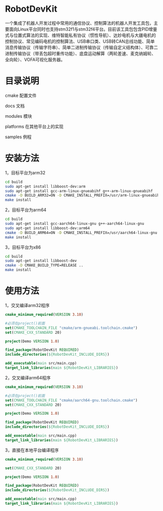 # RobotDevKit
一个集成了机器人开发过程中常用的通信协议、控制算法的机器人开发工具包，主要面向Linux平台同时也支持stm32f1与stm32f4平台。目前该工具包包含PID增量式与位置式算法的实现、维特智能私有协议（惯性导航）、达妙电机与大疆电机的控制协议、常见编码电机的控制算法、USB串口类、USB转CAN总线功能、简单消息传输协议（传输字符串）、简单二进制传输协议（传输自定义结构体）、可靠二进制传输协议（带丢包超时重传功能）、底盘运动解算（两轮差速、麦克纳姆轮、全向轮）、VOFA可视化服务器。

# 目录说明
cmake 配置文件

docs 文档

modules 模块

platforms 在其他平台上的实现

samples 例程

# 安装方法
1，目标平台为arm32
```bash
cd build
sudo apt-get install libboost-dev:arm
sudo apt-get install gcc-arm-linux-gnueabihf g++-arm-linux-gnueabihf
cmake -D BUILD_ARM32=ON -D CMAKE_INSTALL_PREFIX=/usr/arm-linux-gnueabihf -D CMAKE_BUILD_TYPE=RELEASE ..
make install
```
2，目标平台为arm64
```bash
cd build
sudo apt-get install gcc-aarch64-linux-gnu g++-aarch64-linux-gnu
sudo apt-get install libboost-dev:arm64
cmake -D BUILD_ARM64=ON -D CMAKE_INSTALL_PREFIX=/usr/aarch64-linux-gnu -D CMAKE_BUILD_TYPE=RELEASE ..
make install
```
3，目标平台为x86
```bash
cd build
sudo apt-get install libboost-dev
cmake -D CMAKE_BUILD_TYPE=RELEASE ..
make install
```

# 使用方法
1，交叉编译arm32程序
```cmake
cmake_minimum_required(VERSION 3.10)

#必须在project()前面
set(CMAKE_TOOLCHAIN_FILE "cmake/arm-gnueabi.toolchain.cmake")
set(CMAKE_CXX_STANDARD 20)

project(Demo VERSION 1.0)

find_package(RobotDevKit REQUIRED)
include_directories(${RobotDevKit_INCLUDE_DIRS})

add_executable(main src/main.cpp)
target_link_libraries(main ${RobotDevKit_LIBRARIES})
```

2，交叉编译arm64程序
```cmake
cmake_minimum_required(VERSION 3.10)

#必须在project()前面
set(CMAKE_TOOLCHAIN_FILE "cmake/aarch64-gnu.toolchain.cmake")
set(CMAKE_CXX_STANDARD 20)

project(Demo VERSION 1.0)

find_package(RobotDevKit REQUIRED)
include_directories(${RobotDevKit_INCLUDE_DIRS})

add_executable(main src/main.cpp)
target_link_libraries(main ${RobotDevKit_LIBRARIES})
```

3，直接在本地平台编译程序
```cmake
cmake_minimum_required(VERSION 3.10)

set(CMAKE_CXX_STANDARD 20)

project(Demo VERSION 1.0)

find_package(RobotDevKit REQUIRED)
include_directories(${RobotDevKit_INCLUDE_DIRS})

add_executable(main src/main.cpp)
target_link_libraries(main ${RobotDevKit_LIBRARIES})
```

